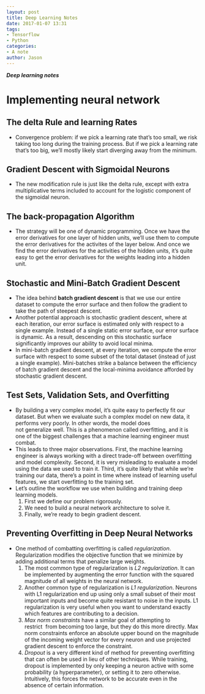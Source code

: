 ```yaml
---
layout: post
title: Deep Learning Notes
date: 2017-01-07 13:31
tags:
- Tensorflow
- Python
categories:
- A note
author: Jason
---
```

<p><strong><em>Deep learning notes</em></strong></p>

# Implementing neural network

## The delta Rule and learning Rates
* Convergence problem: if we pick a learning rate that’s too small, we risk taking too long during the training process. But if we pick a learning rate that’s too big, we’ll mostly likely start diverging away from the minimum.

## Gradient Descent with Sigmoidal Neurons
* The new modification rule is just like the delta rule, except with extra multiplicative terms included to account for the logistic component of the sigmoidal neuron.

## The back-propagation Algorithm
* The strategy will be one of dynamic programming. Once we have the error derivatives for one layer of hidden units, we’ll use them to compute the error derivatives for the activites of the layer below. And once we find the error derivatives for the activities of the hidden units, it’s quite easy to get the error derivatives for the weights leading into a hidden unit.

## Stochastic and Mini-Batch Gradient Descent
* The idea behind **batch gradient descent** is that we use our entire dataset to compute the error surface and then follow the gradient to take the path of steepest descent.
* Another potential approach is stochastic gradient descent, where at each iteration, our error surface is estimated only with respect to a single example. Instead of a single static error surface, our error surface is dynamic. As a result, descending on this stochastic surface significantly improves our ability to avoid local minima.
* In mini-batch gradient descent, at every iteration, we compute the error surface with respect to some subset of the total dataset (instead of just a single example). Mini-batches strike a balance between the efficiency of batch gradient descent and the local-minima avoidance afforded by stochastic gradient descent.

## Test Sets, Validation Sets, and Overfitting
* By building a very complex model, it’s quite easy to perfectly fit our dataset. But when we evaluate such a complex model on new data, it performs very poorly. In other words, the model does not generalize well. This is a phenomenon called overfitting, and it is one of the biggest challenges that a machine learning engineer must combat. 
* This leads to three major observations. First, the machine learning engineer is always working with a direct trade-off between overfitting and model complexity. Second, it is very misleading to evaluate a model using the data we used to train it. Third, it’s quite likely that while we’re training our data, there’s a point in time where instead of learning useful features, we start overfitting to the training set. 
* Let’s outline the workflow we use when building and training deep learning models. 
    1. First we define our problem rigorously.
    2. We need to build a neural network architecture to solve it.
    3. Finally, we’re ready to begin gradient descent.

## Preventing Overfitting in Deep Neural Networks
* One method of combatting overfitting is called *regularization*. Regularization modifies the objective function that we minimize by adding additional terms that penalize large weights.
    1. The most common type of regularization is *L2 regularization*. It can be implemented by augmenting the error function with the squared magnitude of all weights in the neural network.
    2. Another common type of regularization is *L1 regularization*. Neurons with L1 regularization end up using only a small subset of their most important inputs and become quite resistant to noise in the inputs. L1 regularization is very useful when you want to understand exactly which features are contributing to a decision.
    3. *Max norm constraints* have a similar goal of attempting to restrict  from becoming too large, but they do this more directly. Max norm constraints enforce an absolute upper bound on the magnitude of the incoming weight vector for every neuron and use projected gradient descent to enforce the constraint.
    4. *Dropout* is a very different kind of method for preventing overfitting that can often be used in lieu of other techniques. While training, dropout is implemented by only keeping a neuron active with some probability  (a hyperparameter), or setting it to zero otherwise. Intuitively, this forces the network to be accurate even in the absence of certain information.
